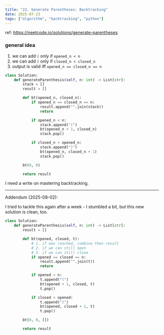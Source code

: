 ```yaml
---
title: "22. Generate Parentheses: Backtracking"
date: 2025-07-23
tags: ["algorithm", "backtracking", "python"]
---
```


ref: https://neetcode.io/solutions/generate-parentheses

### general idea
1. we can add `(` only if `opened_n < n`
2. we can add `)` only if `closed_n < closed_n`
3. output is valid iff `opened_n == closed_n == n`

```python
class Solution:
    def generateParenthesis(self, n: int) -> List[str]:
        stack = []
        result = []

        def bt(opened_n, closed_n):
            if opened_n == closed_n == n:
                result.append("".join(stack))
                return

            if opened_n < n:
                stack.append("(")
                bt(opened_n + 1, closed_n)
                stack.pop()

            if closed_n < opened_n:
                stack.append(")")
                bt(opened_n, closed_n + 1)
                stack.pop()

        bt(0, 0)

        return result
```

I need a write on mastering backtracking.

---

Addendum (2025-08-02):

I tried to tackle this again after a week - I stumbled a bit, but this new solution is clean, too.

```python
class Solution:
    def generateParenthesis(self, n: int) -> List[str]:
        result = []

        def bt(opened, closed, t):
            # 1. if max reached, combine then result
            # 2. if we can still open
            # 3. if we can still close
            if opened == closed == n:
                result.append("".join(t))
                return

            if opened < n:
                t.append("(")
                bt(opened + 1, closed, t)
                t.pop()

            if closed < opened:
                t.append(")")
                bt(opened, closed + 1, t)
                t.pop()

        bt(0, 0, [])

        return result
```